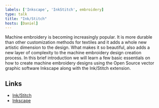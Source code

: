 ```yaml
---
labels: ['Inkscape', 'InkStitch', embroidery]
type: talk
title: "Ink/Stitch"
hosts: [Daniel]
---
```


Machine embroidery is becoming increasingly popular. It is more durable
than other customization methods for textiles and it adds a whole new
artistic dimension to the design. What makes it so beautiful, also adds
a new layer of complexity to the machine embroidery design creation
process. In this brief introduction we will learn a few basic
essentials on how to create machine embroidery designs using the Open
Source vector graphic software Inkscape along with the Ink/Stitch
extension.

## Links

* [Ink/Stitch](https://inkstitch.org/)
* [Inkscape](https://inkscape.org/)
